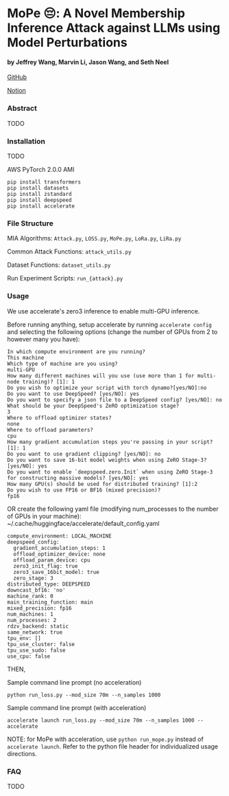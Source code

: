 # MoPe 😔: A Novel Membership Inference Attack against LLMs using Model Perturbations
#### by Jeffrey Wang, Marvin Li, Jason Wang, and Seth Neel

[GitHub](https://github.com/safr-ml-lab/llm-mi)

[Notion](https://boom-oval-dbd.notion.site/Project-Sheet-MIAs-Against-LLMs-664235d3958a40a7a43720ce6f6a90fb)

### Abstract

TODO

### Installation

TODO

AWS PyTorch 2.0.0 AMI
```
pip install transformers
pip install datasets
pip install zstandard
pip install deepspeed
pip install accelerate
```

### File Structure

MIA Algorithms: `Attack.py`, `LOSS.py`, `MoPe.py`, `LoRa.py`, `LiRa.py`

Common Attack Functions: `attack_utils.py`

Dataset Functions: `dataset_utils.py`

Run Experiment Scripts: `run_{attack}.py`

### Usage

We use accelerate's zero3 inference to enable multi-GPU inference.

Before running anything, setup accelerate by running `accelerate config` and selecting the following options (change the number of GPUs from 2 to however many you have):
```
In which compute environment are you running?
This machine                                                                                                                                                
Which type of machine are you using?                                                                                                                        
multi-GPU                                                                                                                                                   
How many different machines will you use (use more than 1 for multi-node training)? [1]: 1                                                                  
Do you wish to optimize your script with torch dynamo?[yes/NO]:no                                                                                           
Do you want to use DeepSpeed? [yes/NO]: yes                                                                                                                 
Do you want to specify a json file to a DeepSpeed config? [yes/NO]: no                                                                                      
What should be your DeepSpeed's ZeRO optimization stage?
3                                                                                                                                                           
Where to offload optimizer states?                                                                                                                          
none                                                                                                                                                        
Where to offload parameters?                                                                                                                                
cpu                                                                                                                                                         
How many gradient accumulation steps you're passing in your script? [1]: 1                                                                                  
Do you want to use gradient clipping? [yes/NO]: no                                                                                                          
Do you want to save 16-bit model weights when using ZeRO Stage-3? [yes/NO]: yes                                                                             
Do you want to enable `deepspeed.zero.Init` when using ZeRO Stage-3 for constructing massive models? [yes/NO]: yes
How many GPU(s) should be used for distributed training? [1]:2
Do you wish to use FP16 or BF16 (mixed precision)?
fp16                                 
```
OR create the following yaml file (modifying num_processes to the number of GPUs in your machine):
~/.cache/huggingface/accelerate/default_config.yaml
```
compute_environment: LOCAL_MACHINE
deepspeed_config:
  gradient_accumulation_steps: 1
  offload_optimizer_device: none
  offload_param_device: cpu
  zero3_init_flag: true
  zero3_save_16bit_model: true
  zero_stage: 3
distributed_type: DEEPSPEED
downcast_bf16: 'no'
machine_rank: 0
main_training_function: main
mixed_precision: fp16
num_machines: 1
num_processes: 2
rdzv_backend: static
same_network: true
tpu_env: []
tpu_use_cluster: false
tpu_use_sudo: false
use_cpu: false
```

THEN,

Sample command line prompt (no acceleration)
```
python run_loss.py --mod_size 70m --n_samples 1000
```
Sample command line prompt (with acceleration)
```
accelerate launch run_loss.py --mod_size 70m --n_samples 1000 --accelerate
```

NOTE: for MoPe with acceleration, use `python run_mope.py` instead of `accelerate launch`. Refer to the python file header for individualized usage directions.

### FAQ

TODO